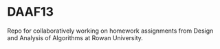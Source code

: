 DAAF13
======

Repo for collaboratively working on homework assignments from Design and Analysis of Algorithms at Rowan University.
